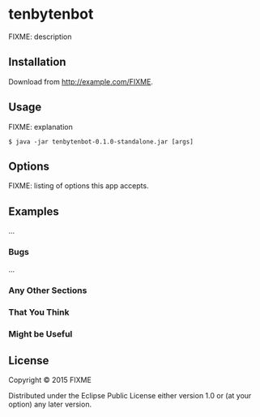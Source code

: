# tenbytenbot

FIXME: description

## Installation

Download from http://example.com/FIXME.

## Usage

FIXME: explanation

    $ java -jar tenbytenbot-0.1.0-standalone.jar [args]

## Options

FIXME: listing of options this app accepts.

## Examples

...

### Bugs

...

### Any Other Sections
### That You Think
### Might be Useful

## License

Copyright © 2015 FIXME

Distributed under the Eclipse Public License either version 1.0 or (at
your option) any later version.
